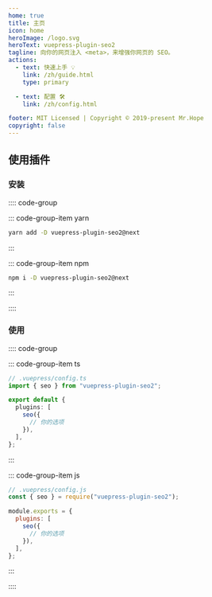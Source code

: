 ```yaml
---
home: true
title: 主页
icon: home
heroImage: /logo.svg
heroText: vuepress-plugin-seo2
tagline: 向你的网页注入 <meta>，来增强你网页的 SEO。
actions:
  - text: 快速上手 💡
    link: /zh/guide.html
    type: primary

  - text: 配置 🛠
    link: /zh/config.html

footer: MIT Licensed | Copyright © 2019-present Mr.Hope
copyright: false
---
```


## 使用插件

### 安装

:::: code-group

::: code-group-item yarn

```bash
yarn add -D vuepress-plugin-seo2@next
```

:::

::: code-group-item npm

```bash
npm i -D vuepress-plugin-seo2@next
```

:::

::::

### 使用

:::: code-group

::: code-group-item ts

```ts
// .vuepress/config.ts
import { seo } from "vuepress-plugin-seo2";

export default {
  plugins: [
    seo({
      // 你的选项
    }),
  ],
};
```

:::

::: code-group-item js

```js
// .vuepress/config.js
const { seo } = require("vuepress-plugin-seo2");

module.exports = {
  plugins: [
    seo({
      // 你的选项
    }),
  ],
};
```

:::

::::
